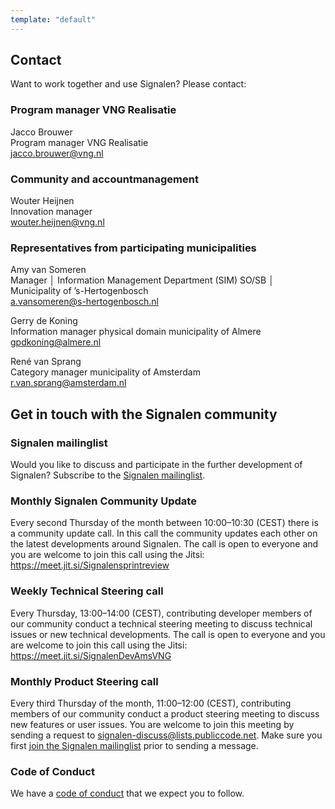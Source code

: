 ```yaml
---
template: "default"
---
```


## Contact

Want to work together and use Signalen? Please contact:

### Program manager VNG Realisatie

Jacco Brouwer<br />
Program manager VNG Realisatie<br />
[jacco.brouwer@vng.nl](mailto:jacco.brouwer@vng.nl)

### Community and accountmanagement

Wouter Heijnen<br />
Innovation manager<br />
[wouter.heijnen@vng.nl](mailto:wouter.heijnen@vng.nl)

### Representatives from participating municipalities

Amy van Someren<br />
Manager │ Information Management Department (SIM) SO/SB │ Municipality of ’s-Hertogenbosch<br />
[a.vansomeren@s-hertogenbosch.nl](mailto:a.vansomeren@s-hertogenbosch.nl)

Gerry de Koning<br />
Information manager physical domain municipality of Almere<br />
[gpdkoning@almere.nl](mailto:gpdkoning@almere.nl)

René van Sprang<br />
Category manager municipality of Amsterdam<br />
[r.van.sprang@amsterdam.nl](mailto:r.van.sprang@amsterdam.nl)

## Get in touch with the Signalen community

### Signalen mailinglist

Would you like to discuss and participate in the further development of Signalen? Subscribe to the [Signalen mailinglist](https://lists.publiccode.net/mailman/postorius/lists/signalen-discuss.lists.publiccode.net/).

### Monthly Signalen Community Update

Every second Thursday of the month between 10:00–10:30 (CEST) there is a community update call. In this call the community updates each other on the latest developments around Signalen. The call is open to everyone and you are welcome to join this call using the Jitsi: https://meet.jit.si/Signalensprintreview

### Weekly Technical Steering call

Every Thursday, 13:00–14:00 (CEST), contributing developer members of our community conduct a technical steering meeting to discuss technical issues or new technical developments. The call is open to everyone and you are welcome to join this call using the Jitsi: https://meet.jit.si/SignalenDevAmsVNG

### Monthly Product Steering call

Every third Thursday of the month, 11:00–12:00 (CEST), contributing members of our community conduct a product steering meeting to discuss new features or user issues. You are welcome to join this meeting by sending a request to signalen-discuss@lists.publiccode.net. Make sure you first [join the Signalen mailinglist](https://lists.publiccode.net/mailman/postorius/lists/signalen-discuss.lists.publiccode.net/) prior to sending a message.

### Code of Conduct

We have a [code of conduct](../CODE_OF_CONDUCT.md) that we expect you to follow.